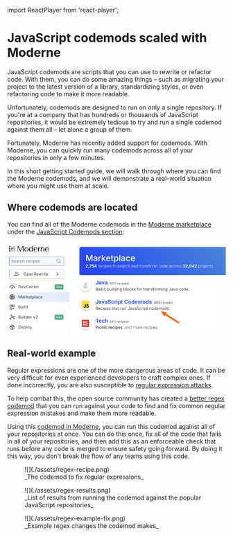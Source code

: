 import ReactPlayer from 'react-player';

# JavaScript codemods scaled with Moderne

JavaScript codemods are scripts that you can use to rewrite or refactor code. With them, you can do some amazing things – such as migrating your project to the latest version of a library, standardizing styles, or even refactoring code to make it more readable.

Unfortunately, codemods are designed to run on only a single repository. If you're at a company that has hundreds or thousands of JavaScript repositories, it would be extremely tedious to try and run a single codemod against them all – let alone a group of them.

Fortunately, Moderne has recently added support for codemods. With Moderne, you can quickly run many codemods across all of your repositories in only a few minutes.

In this short getting started guide, we will walk through where you can find the Moderne codemods, and we will demonstrate a real-world situation where you might use them at scale.

<ReactPlayer className="reactPlayer" url='https://www.youtube.com/watch?v=lXVPwW30fFk' controls="true" />

## Where codemods are located

You can find all of the Moderne codemods in the [Moderne marketplace](https://app.moderne.io/marketplace) under the [JavaScript Codemods section](https://app.moderne.io/marketplace/org.openrewrite.codemods):

![](./assets/codemods-section.png)

## Real-world example

Regular expressions are one of the more dangerous areas of code. It can be very difficult for even experienced developers to craft complex ones. If done incorrectly, you are also susceptible to [regular expression attacks](https://owasp.org/www-community/attacks/Regular_expression_Denial_of_Service_-_ReDoS).

To help combat this, the open source community has created a [better regex codemod](https://github.com/sindresorhus/eslint-plugin-unicorn/blob/main/docs/rules/better-regex.md) that you can run against your code to find and fix common regular expression mistakes and make them more readable.

Using this [codemod in Moderne](https://app.moderne.io/recipes/org.openrewrite.codemods.cleanup.javascript.BetterRegex), you can run this codemod against all of your repositories at once. You can do this once, fix all of the code that fails in all of your repositories, and then add this as an enforceable check that runs before any code is merged to ensure safety going forward. By doing it this way, you don't break the flow of any teams using this code.

<figure>
  ![](./assets/regex-recipe.png)
  <figcaption>_The codemod to fix regular expressions_</figcaption>
</figure>

<figure>
  ![](./assets/regex-results.png)
  <figcaption>_List of results from running the codemod against the popular JavaScript repositories_</figcaption>
</figure>

<figure>
  ![](./assets/regex-example-fix.png)
  <figcaption>_Example regex changes the codemod makes_</figcaption>
</figure>